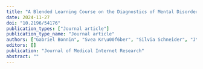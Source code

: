 ```yaml
---
title: "A Blended Learning Course on the Diagnostics of Mental Disorders: Multicenter Cluster Randomized Noninferiority Trial"
date: 2024-11-27
doi: "10.2196/54176"
publication_types: ["Journal article"]
publication_type_name: "Journal article"
authors: ["Gabriel Bonnin", "Svea Kr\u00f6ber", "Silvia Schneider", "J\u00fcrgen Margraf", "Verena Pflug", "Alexander L Gerlach", "Timo Slotta", "Hanna Christiansen", "Bj\u00f6rn Albrecht", "Mira-Lynn Chavanon", "Gerrit Hirschfeld", "Tina In-Albon", "Meinald T Thielsch", "Ruth von Brachel"]
editors: []
publication: "Journal of Medical Internet Research"
abstract: ""
---
```

